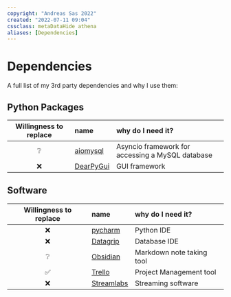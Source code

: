 ```yaml
---
copyright: "Andreas Sas 2022"
created: "2022-07-11 09:04"
cssclass: metaDataHide athena
aliases: [Dependencies]
---
```


# Dependencies
A full list of my  3rd party dependencies and why I use them:

## Python Packages
| Willingness to replace | name                                             | why do I need it?                                |
|:----------------------:|:------------------------------------------------ |:------------------------------------------------ |
|           ❔           | [aiomysql](https://pypi.org/project/aiomysql/)   | Asyncio framework for accessing a MySQL database |
|           ❌           | [DearPyGui](https://pypi.org/project/dearpygui/) | GUI framework                                    |

## Software
| Willingness to replace | name                                            | why do I need it?         |
|:----------------------:|:----------------------------------------------- |:------------------------- |
|           ❌           | [pycharm](https://www.jetbrains.com/pycharm/)   | Python IDE                |
|           ❌           | [Datagrip](https://www.jetbrains.com/datagrip/) | Database IDE              |
|           ❔           | [Obsidian](https://obsidian.md/)                | Markdown note taking tool |
|           ✅           | [Trello](https://trello.com/)                   | Project Management tool   |
|           ❌           | [Streamlabs](https://streamlabs.com/)           | Streaming software        | 
